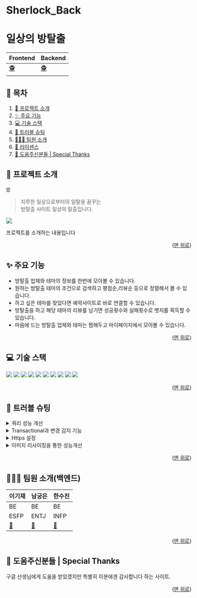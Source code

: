 # Sherlock_Back

<a name="Top"></a>

# 일상의 방탈출

| Frontend                                                         | Backend                                                         |
| ---------------------------------------------------------------- | --------------------------------------------------------------- |
| [:detective:](https://github.com/sherlock-escape/sherlock_front) | [:detective:](https://github.com/sherlock-escape/Sherlock_Back) |


## 📑 목차

1. [🚪 프로젝트 소개](#-프로젝트-소개)
2. [✨ 주요 기능](#-주요-기능)
3. [💻 기술 스택](#-기술-스택)
4. [🔫 트러블 슈팅](#-트러블-슈팅)
5. [🧑‍🤝‍🧑 팀원 소개](#-팀원-소개)
6. [📝 라이센스](#-라이센스)
7. [🙏 도움주신분들 | Special Thanks](#-도움주신분들--special-thanks)

## 🚪 프로젝트 소개

[:globe_with_meridians:]()

> 지루한 일상으로부터의 일탈을 꿈꾸는 <br/>
> 방탈출 사이트 일상의 탈출입니다.

![](./src/asset/test-img.webp)

프로젝트를 소개하는 내용입니다

<p align="right">(<a href="#Top">맨 위로</a>)</p>

## ✨ 주요 기능

- 방탈출 업체와 테마의 정보를 한번에 모아볼 수 있습니다.
- 원하는 방탈출 테마의 조건으로 검색하고 평점순,리뷰순 등으로 정렬해서 볼 수 있습니다.
- 하고 싶은 테마를 찾았다면 예약사이트로 바로 연결할 수 있습니다.
- 방탈출을 하고 해당 테마의 리뷰를 남기면 성공횟수와 실패횟수로 뱃지를 획득할 수 있습니다.
- 마음에 드는 방탈출 업체와 테마는 찜해두고 마이페이지에서 모아볼 수 있습니다.

<p align="right">(<a href="#Top">맨 위로</a>)</p>

## 💻 기술 스택

<img src="https://img.shields.io/badge/Spring-2.7.5-6DB33F?style=for-the-badge&logo=Spring&logoColor=white">
<img src="https://img.shields.io/badge/Spring_Boot-2.7.5-6DB33F?style=for-the-badge&logo=Spring-Boot&logoColor=white">
<img src="https://img.shields.io/badge/Spring%20Security-6DB33F?style=for-the-badge&logo=Spring%20Security&logoColor=white">
<img src="https://img.shields.io/badge/Amazon%20ECS-FF9900?style=for-the-badge&logo=Amazon%20ECS&logoColor=white">
<img src="https://img.shields.io/badge/Amazon%20RDS-527FFF?style=for-the-badge&logo=Amazon%20RDS&logoColor=white">
<img src="https://img.shields.io/badge/Amazon%20S3-569A31?style=for-the-badge&logo=Amazon%20S3&logoColor=white">
<img src="https://img.shields.io/badge/Amazon%20AWS-232F3E?style=for-the-badge&logo=Amazon%20AWS&logoColor=white">
<img src="https://img.shields.io/badge/QueryDsl-1.0.10-2962ff?style=for-the-badge&logo=QueryDsl&logoColor=white">
<img src="https://img.shields.io/badge/MySQL-8.0-4479A1?style=for-the-badge&logo=MySQL&logoColor=white">
<img src="https://img.shields.io/badge/JSON%20Web%20Tokens-0.11.2-000000?style=for-the-badge&logo=JSON%20Web%20Tokens&logoColor=white">

<p align="right">(<a href="#Top">맨 위로</a>)</p>

## 🔫 트러블 슈팅
<details>
<summary>쿼리 성능 개선</summary>
<div markdown="1">

#### 🧐 요구사항

- 사이트를 이용하는 user의 username을 이용해서 user의 정보, 성공횟수, 실패횟수를 구해야한다. 

- 내가 작성한 후기 조회를 조회 한다.

- 우리 사이트가 가지고 있는 칭호를 조회한다. 
 
- 해당하는 테마의 후기를 조회한다.

#### 💣 문제상황

- 하나의 API 안에서 여러 개의 Entity를 조회하려고 할 때 다수의 N + 1문제가 발생한다.
  
- 관련된 조회할 때 불필요하게 select 문이 계속 실행되어서 log에 select문이 많이 찍히는 것을 발견함

#### 💡해결방안

1. 기본적으로 성능에 관한 문제는 jpql fetch join을 사용하면 된다는 것을 알았고, query to dto를 사용하면 유의미하지만 이 또한 성능개선이 된다는것을 알게되었다.
   jpql fetch join을 사용하게 되면 select문이 한번만 실행되었고 query to dto를 사용해서 service로직 또한 간결해졌다. 
   
2. Querydsl의  projections 기능을 이용해서 Entity 전체를 불러오는 것이 아닌 필요한 데이터만 불러오게 였더니 성능개선의 효과가 (57ms → 46ms) 있었고 
   dto를 repository에서 바로 반환하기 때문에 service 로직이 간결해졌고 repository와 service의 역할을 분리해 줄 수 있었다.  

#### ✏️ 배운점

- 프로젝트를 시작 하기전에 Erd설계를 처음부터 잘 짜 놓은다면 불필요하게 이곳저곳에서 쿼리를 실행 시키지 않아도 된다는 것을 느꼈다.

</div>
</details>

<details>
<summary>Transactional과 변경 감지 기능</summary>
<div markdown="1">

#### 🧐  요구사항

- 메인페이지에 업적 달성률 순으로 상위 4명을 보여주는 ‘베스트탈출러’ api 구현

#### 💣 문제상황

- 코드 수정 후 업적 달성 카운트를 조회해 DB에 업데이트 해주는 메소드가 실행되지 않음

#### 💡시도

1. update 메소드 다음에 JPA save 메소드 추가

2. Entity 조회하는 로직의 위치를 변경

3. DB에 직접 칼럼명을 넣어보고, entity에 null값의 문제인줄알고 primitive type 자료형이 아닌reference type 자료형을 넣어봄

4. 조회 부분이라 `@Transactional` 이 빠져있어서 다시 추가

#### 🙆 의견결정

- 변경감지기능이 잘 작동하지 않았던 것은 transaction readonly true가 적용되어서 update 처리하는 transaction이 제대로 작동하지 않았던 문제였고, 수정 했더니 문제가 해결되었다.

</div>
</details>

<details>
<summary>Https 설정</summary>
<div markdown="1">

#### 🧐 요구사항

- HTTPS는 SSL 또는 TLS라는 암호화 기술을 통해 방문한 웹사이트에 브라우저를 안전하게 연결하여 브라우징 환경을 안전하게 유지한다. 

- 사용자에게 안전한 브라우징 환경을 제공하기 위해 보안이 강화된 Https를 사용하고 싶었다.

### 💣 문제상황

- 무료 SSL 인증서인 Let’s Encrypt와 Certbot을 사용하여 Https 설정을 하려고 했다.
 
- 먼저 80포트로 가상 웹서버를 띄워 인증서를 발급받는 standalone 방식을 적용했는데, 

- apache2가 계속 자동으로 80포트를 실행시켜 오류가 났고,

- 그 이유로 구매해 놓은 도메인이 5번 이상 인증에 실패해 몇시간 동안 인증시도가 불가한 상황에 처했다.

### 💡해결방안

1. Let’s Encrypt + Certbot

   해당 도메인 인증제한이 풀릴때까지 기다리거나 새로운 도메인을 구입해 시도하기

2. AWS Certificate Manager + AWS Route53

   새로운 인증방식 시도하기

#### 🧐 의견결정

- 런칭 기간이 얼마 남지 않았고, 시간이 오래 소요될 수록 유저피드백을 받을 수 있는 기간이 줄어들기 때문에 빠른 해결이 필요해 비교적 간단한 AWS Certificate Manager를 이용한 방법으로 재시도 했다.

</div>
</details>

<details>
<summary>이미지 리사이징을 통한 성능개선</summary>
<div markdown="1">

#### 💣 문제상황

- 업체/테마 조회할 때 속도가 느린것이 느껴졌고, Lighthouse 성능개선 필요 문구확인하였다.

#### 💡해결방안

1. AWS lamda를 이용한 이미지 리사이징

2. jpeg와 png 파일을 WebP형식으로 변환

#### 🪄 개선결과

- WebP형식으로 가지고 있는 700여장의 이미지를 변환했을 때 

- 실제로는 속도가 많이 줄어보였지만, Lighthouse에서는 성능개선이 조금밖에 되지 않았습니다. 

- 추후 다른 방식의 성능개선 방식을 더 찾아볼 계획입니다.

</div>
</details>
  

<p align="right">(<a href="#Top">맨 위로</a>)</p>

## 🧑‍🤝‍🧑 팀원 소개(백엔드)

| 이기재                                 | 남궁은                                   | 한수진                                  |
| -------------------------------------- | ---------------------------------------- | --------------------------------------- |
| BE                                     | BE                                       | BE                                      |
| ESFP                                   | ENTJ                                     | INFP                                    |
| [:link:](https://github.com/Liam-Geni) | [:link:](https://github.com/ggggraceful) | [:link:](https://github.com/soojin-dev) |

<p align="right">(<a href="#Top">맨 위로</a>)</p>


## 🙏 도움주신분들 | Special Thanks

구글 선생님에게 도움을 받았겠지만 특별히 이분에겐 감사합니다 하는 사이트.

<p align="right">(<a href="#Top">맨 위로</a>)</p>
